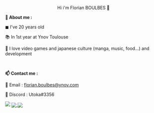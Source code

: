 <p align = "center">Hi i'm Florian BOULBES 👋</p>

<b>📌 About me :</b>

◼ I've 20 years old

📚 In 1st year at Ynov Toulouse

💖 I love video games and japanese culture (manga, music, food...) and development

</br>

<b>📫 Contact me :</b>

📧 Email : florian.boulbes@ynov.com

💬 Discord : Utoka#3356


<img src="https://media1.giphy.com/media/xUNd9YbZxUobLqOKhW/giphy.gif?cid=ecf05e475dbxd6flmbgpelv8pxxpt3q9e2k1ntk10sv6tiw2&rid=giphy.gif&ct=g">

<a href="https://github.com/anuraghazra/github-readme-stats">
  <img align="center" src="https://github-readme-stats.vercel.app/api?username=UtokaSan&theme=omni" />
</a>

<a href="https://github.com/anuraghazra/github-readme-stats">
  <img align="center" src="https://github-readme-stats.vercel.app/api/top-langs/?username=UtokaSan&langs_count=8&theme=omni" />
</a>
